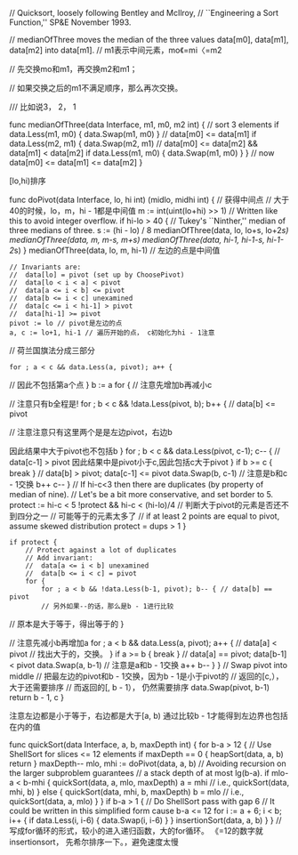 // Quicksort, loosely following Bentley and McIlroy,
// ``Engineering a Sort Function,'' SP&E November 1993.

// medianOfThree moves the median of the three values data[m0], data[m1], data[m2] into data[m1].
// m1表示中间元素，mo《=mi〈=m2

// 先交换mo和m1，再交换m2和m1；

// 如果交换之后的m1不满足顺序，那么再次交换。

/// 比如说3， 2， 1

func medianOfThree(data Interface, m1, m0, m2 int) {
	// sort 3 elements
	if data.Less(m1, m0) {
		data.Swap(m1, m0)
	}
	// data[m0] <= data[m1]
	if data.Less(m2, m1) {
		data.Swap(m2, m1)
		// data[m0] <= data[m2] && data[m1] < data[m2]
		if data.Less(m1, m0) {
			data.Swap(m1, m0)
		}
	}
	// now data[m0] <= data[m1] <= data[m2]
}


[lo,hi)排序


func doPivot(data Interface, lo, hi int) (midlo, midhi int) {
// 获得中间点
// 大于40的时候，lo，m，hi - 1都是中间值
	m := int(uint(lo+hi) >> 1) // Written like this to avoid integer overflow.
	if hi-lo > 40 {
		// Tukey's ``Ninther,'' median of three medians of three.
		s := (hi - lo) / 8
		medianOfThree(data, lo, lo+s, lo+2*s)
		medianOfThree(data, m, m-s, m+s)
		medianOfThree(data, hi-1, hi-1-s, hi-1-2*s)
	}
	medianOfThree(data, lo, m, hi-1)
// 左边的点是中间值

	// Invariants are:
	//	data[lo] = pivot (set up by ChoosePivot)
	//	data[lo < i < a] < pivot
	//	data[a <= i < b] <= pivot
	//	data[b <= i < c] unexamined
	//	data[c <= i < hi-1] > pivot
	//	data[hi-1] >= pivot
	pivot := lo // pivot是左边的点
	a, c := lo+1, hi-1 // 遍历开始的点， c初始化为hi - 1注意
// 荷兰国旗法分成三部分

	for ; a < c && data.Less(a, pivot); a++ {
// 因此不包括第a个点
	}
	b := a
	for {
// 注意先增加b再减小c

// 注意只有b全程是!		for ; b < c && !data.Less(pivot, b); b++ { // data[b] <= pivot

// 注意注意只有这里两个是是左边pivot，右边b

因此结果中大于pivot也不包括b
		}
		for ; b < c && data.Less(pivot, c-1); c-- { // data[c-1] > pivot
因此结果中是pivot小于c,因此包括c大于pivot
		}
		if b >= c {
			break
		}
		// data[b] > pivot; data[c-1] <= pivot
		data.Swap(b, c-1) // 注意是b和c - 1交换
		b++
		c--
	}
	// If hi-c<3 then there are duplicates (by property of median of nine).
	// Let's be a bit more conservative, and set border to 5.
	protect := hi-c < 5
!protect && hi-c < (hi-lo)/4
// 判断大于pivot的元素是否还不到四分之一
// 可能等于的元素太多了
		// if at least 2 points are equal to pivot, assume skewed distribution
		protect = dups > 1
	}

	if protect {
		// Protect against a lot of duplicates
		// Add invariant:
		//	data[a <= i < b] unexamined
		//	data[b <= i < c] = pivot
		for {
			for ; a < b && !data.Less(b-1, pivot); b-- { // data[b] == pivot
			// 另外如果--的话，那么是b - 1进行比较
// 原本是大于等于，得出等于的
			}

// 注意先减小b再增加a
			for ; a < b && data.Less(a, pivot); a++ { // data[a] < pivot
// 找出大于的，交换。
			}
			if a >= b {
				break
			}
			// data[a] == pivot; data[b-1] < pivot
			data.Swap(a, b-1) // 注意是a和b - 1交换
			a++
			b--
		}
	}
	// Swap pivot into middle
// 把最左边的pivot和b - 1交换，因为b - 1是小于pivot的
// 返回的[c,），大于还需要排序
// 而返回的[, b - 1）， 仍然需要排序
	data.Swap(pivot, b-1)
	return b - 1, c
}

注意左边都是小于等于，右边都是大于[a, b)
通过比较b - 1才能得到左边界也包括在内的值

func quickSort(data Interface, a, b, maxDepth int) {
	for b-a > 12 { // Use ShellSort for slices <= 12 elements
		if maxDepth == 0 {
			heapSort(data, a, b)
			return
		}
		maxDepth--
		mlo, mhi := doPivot(data, a, b)
		// Avoiding recursion on the larger subproblem guarantees
		// a stack depth of at most lg(b-a).
		if mlo-a < b-mhi {
			quickSort(data, a, mlo, maxDepth)
			a = mhi // i.e., quickSort(data, mhi, b)
		} else {
			quickSort(data, mhi, b, maxDepth)
			b = mlo // i.e., quickSort(data, a, mlo)
		}
	}
	if b-a > 1 {
		// Do ShellSort pass with gap 6
		// It could be written in this simplified form cause b-a <= 12
		for i := a + 6; i < b; i++ {
			if data.Less(i, i-6) {
				data.Swap(i, i-6)
			}
		}
		insertionSort(data, a, b)
	}
}
// 写成for循环的形式，较小的进入递归函数，大的for循环。
《=12的数字就insertionsort，
先希尔排序一下。，避免速度太慢